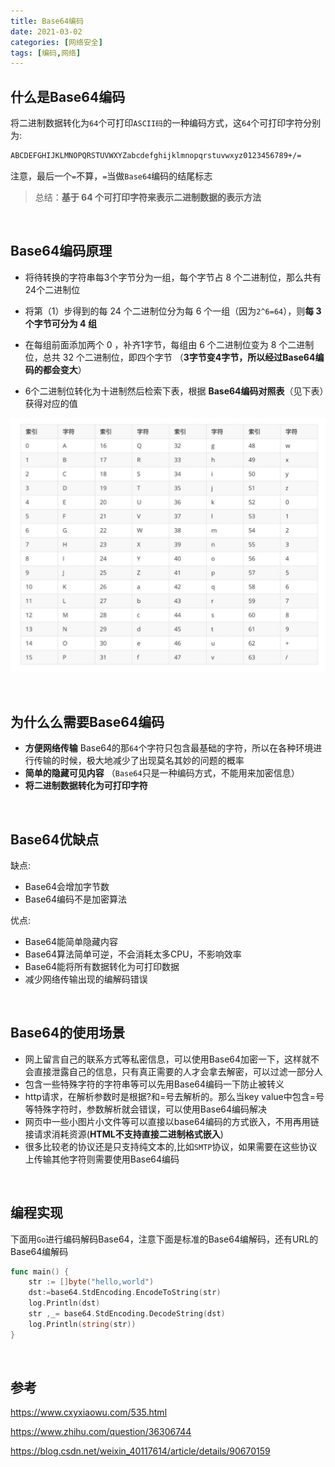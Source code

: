 ```yaml
---
title: Base64编码
date: 2021-03-02
categories: [网络安全]
tags: [编码,网络]
---
```


## 什么是Base64编码

将二进制数据转化为`64`个可打印`ASCII码`的一种编码方式，这`64`个可打印字符分别为:

```bash
ABCDEFGHIJKLMNOPQRSTUVWXYZabcdefghijklmnopqrstuvwxyz0123456789+/=
```

注意，最后一个`=`不算，`=`当做`Base64`编码的结尾标志

> 总结：**基于 64 个可打印字符来表示二进制数据的表示方法**

​    

## Base64编码原理

- 将待转换的字符串每3个字节分为一组，每个字节占 8 个二进制位，那么共有24个二进制位
- 将第（1）步得到的每 24 个二进制位分为每 6 个一组（因为`2^6=64`），则**每 3 个字节可分为 4 组**
- 在每组前面添加两个 0 ，补齐1字节，每组由 6 个二进制位变为 8 个二进制位，总共 32 个二进制位，即四个字节 （**3字节变4字节，所以经过Base64编码的都会变大**）

- 6个二进制位转化为十进制然后检索下表，根据 **Base64编码对照表**（见下表）获得对应的值

![](https://raw.githubusercontent.com/biningo/cdn/master/img1/base64.jpg)

​     

## 为什么么需要Base64编码

- **方便网络传输**  Base64的那`64`个字符只包含最基础的字符，所以在各种环境进行传输的时候，极大地减少了出现莫名其妙的问题的概率
- **简单的隐藏可见内容** （`Base64`只是一种编码方式，不能用来加密信息）
- **将二进制数据转化为可打印字符**

​    

## Base64优缺点

缺点:

- Base64会增加字节数
- Base64编码不是加密算法

优点:

- Base64能简单隐藏内容
- Base64算法简单可逆，不会消耗太多CPU，不影响效率
- Base64能将所有数据转化为可打印数据
- 减少网络传输出现的编解码错误

​    

## Base64的使用场景

- 网上留言自己的联系方式等私密信息，可以使用Base64加密一下，这样就不会直接泄露自己的信息，只有真正需要的人才会拿去解密，可以过滤一部分人
- 包含一些特殊字符的字符串等可以先用Base64编码一下防止被转义
- http请求，在解析参数时是根据?和=号去解析的。那么当key value中包含=号等特殊字符时，参数解析就会错误，可以使用Base64编码解决
- 网页中一些小图片小文件等可以直接以base64编码的方式嵌入，不用再用链接请求消耗资源(**HTML不支持直接二进制格式嵌入**)
- 很多比较老的协议还是只支持纯文本的,比如`SMTP`协议，如果需要在这些协议上传输其他字符则需要使用Base64编码

​    

## 编程实现

下面用`Go`进行编码解码Base64，注意下面是标准的Base64编解码，还有URL的Base64编解码

```go
func main() {
	str := []byte("hello,world")
	dst:=base64.StdEncoding.EncodeToString(str)
	log.Println(dst)
	str ,_= base64.StdEncoding.DecodeString(dst)
	log.Println(string(str))
}
```

​    

## 参考

https://www.cxyxiaowu.com/535.html

https://www.zhihu.com/question/36306744

https://blog.csdn.net/weixin_40117614/article/details/90670159